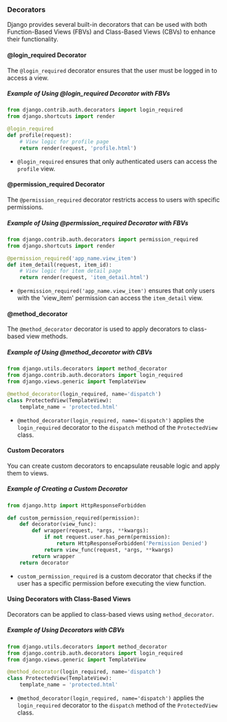 ### Decorators

Django provides several built-in decorators that can be used with both Function-Based Views (FBVs) and Class-Based Views (CBVs) to enhance their functionality.

#### @login_required Decorator

The `@login_required` decorator ensures that the user must be logged in to access a view.

##### Example of Using @login_required Decorator with FBVs

```python
from django.contrib.auth.decorators import login_required
from django.shortcuts import render

@login_required
def profile(request):
    # View logic for profile page
    return render(request, 'profile.html')
```

- `@login_required` ensures that only authenticated users can access the `profile` view.

#### @permission_required Decorator

The `@permission_required` decorator restricts access to users with specific permissions.

##### Example of Using @permission_required Decorator with FBVs

```python
from django.contrib.auth.decorators import permission_required
from django.shortcuts import render

@permission_required('app_name.view_item')
def item_detail(request, item_id):
    # View logic for item detail page
    return render(request, 'item_detail.html')
```

- `@permission_required('app_name.view_item')` ensures that only users with the 'view_item' permission can access the `item_detail` view.

#### @method_decorator

The `@method_decorator` decorator is used to apply decorators to class-based view methods.

##### Example of Using @method_decorator with CBVs

```python
from django.utils.decorators import method_decorator
from django.contrib.auth.decorators import login_required
from django.views.generic import TemplateView

@method_decorator(login_required, name='dispatch')
class ProtectedView(TemplateView):
    template_name = 'protected.html'
```

- `@method_decorator(login_required, name='dispatch')` applies the `login_required` decorator to the `dispatch` method of the `ProtectedView` class.

#### Custom Decorators

You can create custom decorators to encapsulate reusable logic and apply them to views.

##### Example of Creating a Custom Decorator

```python
from django.http import HttpResponseForbidden

def custom_permission_required(permission):
    def decorator(view_func):
        def wrapper(request, *args, **kwargs):
            if not request.user.has_perm(permission):
                return HttpResponseForbidden('Permission Denied')
            return view_func(request, *args, **kwargs)
        return wrapper
    return decorator
```

- `custom_permission_required` is a custom decorator that checks if the user has a specific permission before executing the view function.

#### Using Decorators with Class-Based Views

Decorators can be applied to class-based views using `method_decorator`.

##### Example of Using Decorators with CBVs

```python
from django.utils.decorators import method_decorator
from django.contrib.auth.decorators import login_required
from django.views.generic import TemplateView

@method_decorator(login_required, name='dispatch')
class ProtectedView(TemplateView):
    template_name = 'protected.html'
```

- `@method_decorator(login_required, name='dispatch')` applies the `login_required` decorator to the `dispatch` method of the `ProtectedView` class.
